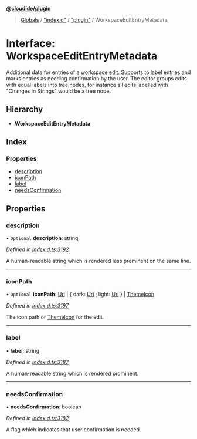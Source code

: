 **[@cloudide/plugin](../README.md)**

> [Globals](../README.md) / ["index.d"](../modules/_index_d_.md) / ["plugin"](../modules/_index_d_._plugin_.md) / WorkspaceEditEntryMetadata

# Interface: WorkspaceEditEntryMetadata

Additional data for entries of a workspace edit. Supports to label entries and marks entries
as needing confirmation by the user. The editor groups edits with equal labels into tree nodes,
for instance all edits labelled with "Changes in Strings" would be a tree node.

## Hierarchy

* **WorkspaceEditEntryMetadata**

## Index

### Properties

* [description](_index_d_._plugin_.workspaceeditentrymetadata.md#description)
* [iconPath](_index_d_._plugin_.workspaceeditentrymetadata.md#iconpath)
* [label](_index_d_._plugin_.workspaceeditentrymetadata.md#label)
* [needsConfirmation](_index_d_._plugin_.workspaceeditentrymetadata.md#needsconfirmation)

## Properties

### description

• `Optional` **description**: string

*Defined in [index.d.ts:3192](https://github.com/shuyaqian/cloudide-plugin-api/blob/6d83fa1/index.d.ts#L3192)*

A human-readable string which is rendered less prominent on the same line.

___

### iconPath

• `Optional` **iconPath**: [Uri](../classes/_index_d_._plugin_.uri.md) \| { dark: [Uri](../classes/_index_d_._plugin_.uri.md) ; light: [Uri](../classes/_index_d_._plugin_.uri.md)  } \| [ThemeIcon](../classes/_index_d_._plugin_.themeicon.md)

*Defined in [index.d.ts:3197](https://github.com/shuyaqian/cloudide-plugin-api/blob/6d83fa1/index.d.ts#L3197)*

The icon path or [ThemeIcon](#ThemeIcon) for the edit.

___

### label

•  **label**: string

*Defined in [index.d.ts:3187](https://github.com/shuyaqian/cloudide-plugin-api/blob/6d83fa1/index.d.ts#L3187)*

A human-readable string which is rendered prominent.

___

### needsConfirmation

•  **needsConfirmation**: boolean

*Defined in [index.d.ts:3182](https://github.com/shuyaqian/cloudide-plugin-api/blob/6d83fa1/index.d.ts#L3182)*

A flag which indicates that user confirmation is needed.
